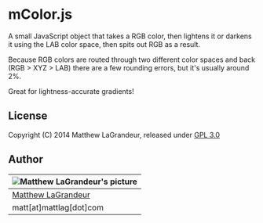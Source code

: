 # mColor.js
A small JavaScript object that takes a RGB color, then lightens it or darkens it using the LAB color space, then spits out RGB as a result.

Because RGB colors are routed through two different color spaces and back (RGB > XYZ > LAB) there are a few rounding errors, but it's usually around 2%.

Great for lightness-accurate gradients!

## License
Copyright (C) 2014 Matthew LaGrandeur, released under [GPL 3.0](https://www.gnu.org/licenses/gpl-3.0-standalone.html)

## Author
| ![Matthew LaGrandeur's picture](https://1.gravatar.com/avatar/f6f7b963adc54db7e713d7bd5f4903ec?s=70) |
|---|
| [Matthew LaGrandeur](http://mattlag.com/) |
| matt[at]mattlag[dot]com |



